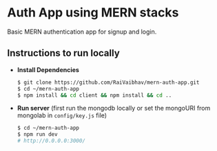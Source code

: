 # Auth App using MERN stacks

Basic MERN authentication app for signup and login.

## Instructions to run locally


-  **Install Dependencies**

    ```bash
    $ git clone https://github.com/RaiVaibhav/mern-auth-app.git
    $ cd ~/mern-auth-app
    $ npm install && cd client && npm install && cd ..
    ```
- **Run server** (first run the mongodb locally or set the mongoURI from mongolab in `config/key.js` file)

    ```bash
    $ cd ~/mern-auth-app
    $ npm run dev
    # http://0.0.0.0:3000/
    ```